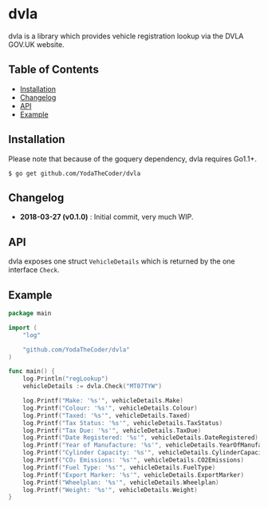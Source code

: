 # dvla

dvla is a library which provides vehicle registration lookup via the DVLA GOV.UK website. 

## Table of Contents

* [Installation](#installation)
* [Changelog](#changelog)
* [API](#api)
* [Example](#example)

## Installation

Please note that because of the goquery dependency, dvla requires Go1.1+.

    $ go get github.com/YodaTheCoder/dvla

## Changelog

*    **2018-03-27 (v0.1.0)** : Initial commit, very much WIP.

## API

dvla exposes one struct `VehicleDetails` which is returned by the one interface `Check`.

## Example

```Go
package main

import (
	"log"

	"github.com/YodaTheCoder/dvla"
)

func main() {
	log.Println("regLookup")
	vehicleDetails := dvla.Check("MT07TYW")

	log.Printf("Make: '%s'", vehicleDetails.Make)
	log.Printf("Colour: '%s'", vehicleDetails.Colour)
	log.Printf("Taxed: '%s'", vehicleDetails.Taxed)
	log.Printf("Tax Status: '%s'", vehicleDetails.TaxStatus)
	log.Printf("Tax Due: '%s'", vehicleDetails.TaxDue)
	log.Printf("Date Registered: '%s'", vehicleDetails.DateRegistered)
	log.Printf("Year of Manufacture: '%s'", vehicleDetails.YearOfManufacture)
	log.Printf("Cylinder Capacity: '%s'", vehicleDetails.CylinderCapacity)
	log.Printf("CO₂ Emissions: '%s'", vehicleDetails.CO2Emissions)
	log.Printf("Fuel Type: '%s'", vehicleDetails.FuelType)
	log.Printf("Export Marker: '%s'", vehicleDetails.ExportMarker)
	log.Printf("Wheelplan: '%s'", vehicleDetails.Wheelplan)
	log.Printf("Weight: '%s'", vehicleDetails.Weight)
}
```

